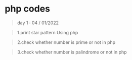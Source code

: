 # php codes

>day 1 : 04 / 01/2022

>1.print star pattern Using php

>2.check whether number is prime or not in php

>3.check whether number is palindrome or not in php
